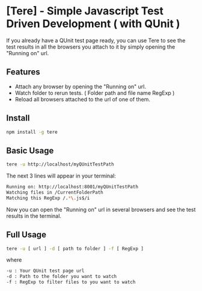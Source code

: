 [Tere] - Simple Javascript Test Driven Development ( with QUnit )
=================================================================

If you already have a QUnit test page ready,
you can use Tere to see the test results in all the browsers
you attach to it by simply opening the "Running on" url.

Features
--------------------------------------

- Attach any browser by opening the "Running on" url.
- Watch folder to rerun tests. ( Folder path and file name RegExp )
- Reload all browsers attached to the url of one of them.

Install
--------------------------------------

```bash
npm install -g tere
```

Basic Usage
--------------------------------------

```bash
tere -u http://localhost/myQUnitTestPath
```

The next 3 lines will appear in your terminal:

```bash
Running on: http://localhost:8001/myQUnitTestPath
Watching files in /CurrentFolderPath
Matching this RegExp /.*\.js$/i
```

Now you can open the "Running on" url in several browsers and see the test results in the terminal.

Full Usage
--------------------------------------

```bash
tere -u [ url ] -d [ path to folder ] -f [ RegExp ]
```

where

```bash
-u : Your QUnit test page url
-d : Path to the folder you want to watch
-f : RegExp to filter files to you want to watch
```
